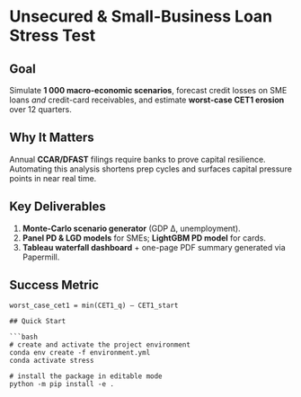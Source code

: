 # Unsecured & Small-Business Loan Stress Test

## Goal
Simulate **1 000 macro-economic scenarios**, forecast credit losses on SME loans *and* credit-card receivables, and estimate **worst-case CET1 erosion** over 12 quarters.

## Why It Matters
Annual **CCAR/DFAST** filings require banks to prove capital resilience. Automating this analysis shortens prep cycles and surfaces capital pressure points in near real time.

## Key Deliverables
1. **Monte-Carlo scenario generator** (GDP ∆, unemployment).  
2. **Panel PD & LGD models** for SMEs; **LightGBM PD model** for cards.  
3. **Tableau waterfall dashboard** + one-page PDF summary generated via Papermill.

## Success Metric
```text
worst_case_cet1 = min(CET1_q) – CET1_start

## Quick Start

```bash
# create and activate the project environment
conda env create -f environment.yml
conda activate stress

# install the package in editable mode
python -m pip install -e .